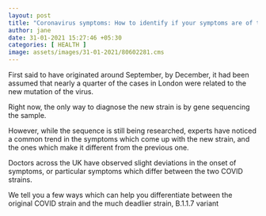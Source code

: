 ```yaml
---
layout: post
title: "Coronavirus symptoms: How to identify if your symptoms are of the original COVID strain or the new one?"
author: jane 
date: 31-01-2021 15:27:46 +05:30 
categories: [ HEALTH ] 
image: assets/images/31-01-2021/80602281.cms
---
```

First said to have originated around September, by December, it had been assumed that nearly a quarter of the cases in London were related to the new mutation of the virus.

Right now, the only way to diagnose the new strain is by gene sequencing the sample.

However, while the sequence is still being researched, experts have noticed a common trend in the symptoms which come up with the new strain, and the ones which make it different from the previous one.

Doctors across the UK have observed slight deviations in the onset of symptoms, or particular symptoms which differ between the two COVID strains.

We tell you a few ways which can help you differentiate between the original COVID strain and the much deadlier strain, B.1.1.7 variant